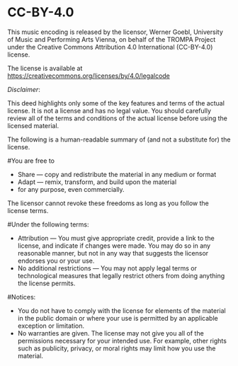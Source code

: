 # CC-BY-4.0

This music encoding is released by the licensor, Werner Goebl, University of Music and Performing Arts Vienna, on behalf of the TROMPA Project under the Creative Commons Attribution 4.0 International (CC-BY-4.0) license.

The license is available at https://creativecommons.org/licenses/by/4.0/legalcode

_Disclaimer_:

This deed highlights only some of the key features and terms of the actual license. It is not a license and has no legal value. You should carefully review all of the terms and conditions of the actual license before using the licensed material.

The following is a human-readable summary of (and not a substitute for) the license. 

#You are free to
  *  Share — copy and redistribute the material in any medium or format
  *  Adapt — remix, transform, and build upon the material
  *  for any purpose, even commercially.

The licensor cannot revoke these freedoms as long as you follow the license terms.

#Under the following terms:
  * Attribution — You must give appropriate credit, provide a link to the license, and indicate if changes were made. You may do so in any reasonable manner, but not in any way that suggests the licensor endorses you or your use.
  * No additional restrictions — You may not apply legal terms or technological measures that legally restrict others from doing anything the license permits.

#Notices:
  * You do not have to comply with the license for elements of the material in the public domain or where your use is permitted by an applicable exception or limitation.
  * No warranties are given. The license may not give you all of the permissions necessary for your intended use. For example, other rights such as publicity, privacy, or moral rights may limit how you use the material.

